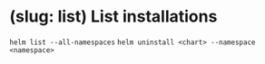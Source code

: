 # (slug: list) List installations

`helm list --all-namespaces`
`helm uninstall <chart> --namespace <namespace>`